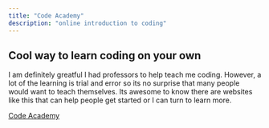 ```yaml
---
title: "Code Academy"
description: "online introduction to coding"
---
```


## Cool way to learn coding on your own


I am definitely greatful I had professors to help teach me coding. However, a lot of the learning is trial and error so its no surprise that many people would want to teach themselves. Its awesome to know there are websites like this that can help people get started or I can turn to learn more.


[Code Academy](https://www.codecademy.com/)

